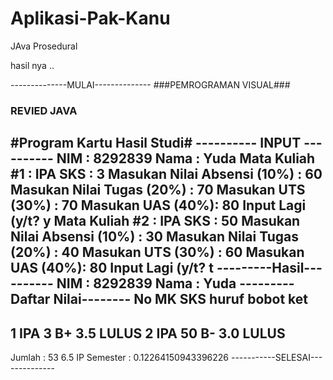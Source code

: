 # Aplikasi-Pak-Kanu
JAva Prosedural

hasil nya ..

--------------MULAI--------------
###PEMROGRAMAN VISUAL###
###   REVIED JAVA   ###
#Program Kartu Hasil Studi#
----------  INPUT  ----------
NIM : 8292839
Nama : Yuda
Mata Kuliah #1 : IPA
SKS : 3
Masukan Nilai Absensi (10%) : 60
Masukan Nilai Tugas (20%) : 70
Masukan UTS (30%) : 70
Masukan UAS (40%): 80
Input Lagi (y/t? y
Mata Kuliah #2 : IPA
SKS : 50
Masukan Nilai Absensi (10%) : 30
Masukan Nilai Tugas (20%) : 40
Masukan UTS (30%) : 60
Masukan UAS (40%): 80
Input Lagi (y/t? t
---------Hasil----------
NIM : 8292839
Nama : Yuda
---------Daftar Nilai--------
No	 MK	 SKS	 huruf	 bobot	 ket 
-----------------------------
1	IPA	3	B+	3.5	LULUS
2	IPA	50	B-	3.0	LULUS
-------------------------------
Jumlah :	53		6.5
IP Semester : 0.12264150943396226
-----------SELESAI--------------
